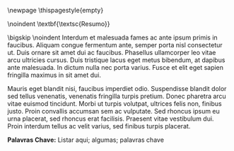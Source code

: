 <!-- Resumo -->
<!--
É a síntese dos pontos relevantes da dissertação/tese, em linguagem clara, concisa e direta. Deve ser elaborado na língua dominante, com no máximo 500 palavras. Ao final do resumo deverão ser indicadas as palavras-chave.
-->
<!-- Do not use headings in front-matter section will be processed into TOC, as it will be processed into TOC -->
\newpage
\thispagestyle{empty}

\noindent
\textbf{\textsc{Resumo}}

\bigskip
\noindent
Interdum et malesuada fames ac ante ipsum primis in faucibus. Aliquam congue fermentum ante, semper porta nisl consectetur ut. Duis ornare sit amet dui ac faucibus. Phasellus ullamcorper leo vitae arcu ultricies cursus. Duis tristique lacus eget metus bibendum, at dapibus ante malesuada. In dictum nulla nec porta varius. Fusce et elit eget sapien fringilla maximus in sit amet dui.

Mauris eget blandit nisi, faucibus imperdiet odio. Suspendisse blandit dolor sed tellus venenatis, venenatis fringilla turpis pretium. Donec pharetra arcu vitae euismod tincidunt. Morbi ut turpis volutpat, ultrices felis non, finibus justo. Proin convallis accumsan sem ac vulputate. Sed rhoncus ipsum eu urna placerat, sed rhoncus erat facilisis. Praesent vitae vestibulum dui. Proin interdum tellus ac velit varius, sed finibus turpis placerat.

**Palavras Chave:** Listar aqui; algumas; palavras chave